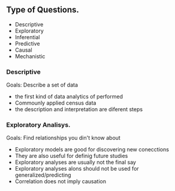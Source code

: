 ## Type of Questions.

* Descriptive
* Exploratory
* Inferential
* Predictive
* Causal
* Mechanistic

### Descriptive

Goals: Describe a set of data
* the first kind of data analytics of performed
* Commounly applied census data
* the description and interpretation are diferent steps

### Exploratory Analisys.

Goals: Find relationships you din't know about

* Exploratory models are good for discovering new conecctions
* They are also useful for definig future studies
* Exploratory analyses are usually not the final say
* Exploratory analyses alons should not be used for generalized/predicting
* Correlation does not imply causation